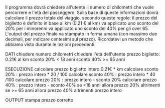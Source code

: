 Il programma dovrà chiedere all'utente il numero di chilometri che vuole percorrere e l'età del passeggero.
Sulla base di queste informazioni dovrà calcolare il prezzo totale del viaggio, secondo queste regole:
il prezzo del biglietto è definito in base ai km (0.21 € al km)
va applicato uno sconto del 20% per i minorenni
va applicato uno sconto del 40% per gli over 65.
L'output del prezzo finale va stampato in forma umana (con massimo due decimali, per indicare centesimi sul prezzo). Ricordatevi un metodo che abbiamo visto durante le lezioni precedenti.


DATI
chiedere numero chilometri
chiedere l'età dell'utente
prezzo biglietto: 0.21€ al km
sconto 20% < 18 anni
sconto 40% >= 65 anni

ESECUZIONE
calcolare prezzo biglietto intero:0.21€ * km
calcolare sconto 20% : prezzo intero * 20 / 100
calcolare sconto 40% : prezzo intero * 40 /100
calcolare prezzo 20% : prezzo intero - sconto 20%
calcolare prezzo 40% : prezzo intero - sconto 40%
se <18 anni allora prezzo 20%
altrimenti se >= 65 anni allora prezzo 40%
 altrimenti prezzo intero 

 OUTPUT 
 stampa prezzo corretto
  
